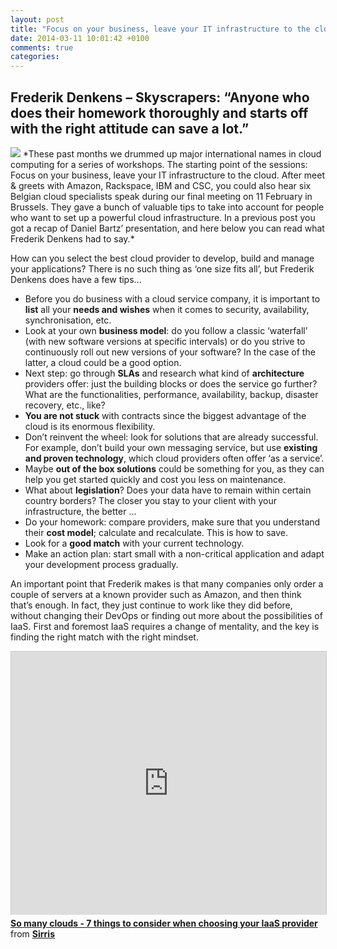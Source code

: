 ```yaml
---
layout: post
title: "Focus on your business, leave your IT infrastructure to the cloud: round-up - Part 2"
date: 2014-03-11 10:01:42 +0100
comments: true
categories: 
---
```

## Frederik Denkens – Skyscrapers: “Anyone who does their homework thoroughly and starts off with the right attitude can save a lot.”
<img class="inline-picture" src="http://www.sirris.be/uploadedImages/News/Denkens.jpg">
*These past months we drummed up major international names in cloud computing for a series of workshops. The starting point of the sessions: Focus on your business, leave your IT infrastructure to the cloud. After meet & greets with Amazon, Rackspace, IBM and CSC, you could also hear six Belgian cloud specialists speak during our final meeting on 11 February in Brussels. They gave a bunch of valuable tips to take into account for people who want to set up a powerful cloud infrastructure. In a previous post you got a recap of Daniel Bartz’ presentation, and here below you can read what Frederik Denkens had to say.*
<!-- more -->

How can you select the best cloud provider to develop, build and manage your applications? There is no such thing as ‘one size fits all’, but Frederik Denkens does have a few tips... 

- Before you do business with a cloud service company, it is important to **list** all your **needs and wishes** when it comes to security, availability, synchronisation, etc.
- Look at your own **business model**: do you follow a classic ‘waterfall’ (with new software versions at specific intervals) or do you strive to continuously roll out new versions of your software? In the case of the latter, a cloud could be a good option.
- Next step: go through **SLAs** and research what kind of **architecture** providers offer: just the building blocks or does the service go further? What are the functionalities, performance, availability, backup, disaster recovery, etc., like?
- **You are not stuck** with contracts since the biggest advantage of the cloud is its enormous flexibility.
- Don’t reinvent the wheel: look for solutions that are already successful. For example, don’t build your own messaging service, but use **existing and proven technology**, which cloud providers often offer ‘as a service’.
- Maybe **out of the box solutions** could be something for you, as they can help you get started quickly and cost you less on maintenance. 
- What about **legislation**? Does your data have to remain within certain country borders? The closer you stay to your client with your infrastructure, the better ...
- Do your homework: compare providers, make sure that you understand their **cost model**; calculate and recalculate. This is how to save.
- Look for a **good match** with your current technology.
- Make an action plan: start small with a non-critical application and adapt your development process gradually. 

An important point that Frederik makes is that many companies only order a couple of servers at a known provider such as Amazon, and then think that’s enough. In fact, they just continue to work like they did before, without changing their DevOps or finding out more about the possibilities of IaaS. First and foremost IaaS requires a change of mentality, and the key is finding the right match with the right mindset.     
<iframe src="http://www.slideshare.net/slideshow/embed_code/31848555?rel=0" width="512" height="421" frameborder="0" marginwidth="0" marginheight="0" scrolling="no" style="border:1px solid #CCC; border-width:1px 1px 0; margin-bottom:5px; max-width: 100%;" allowfullscreen> </iframe> <div style="margin-bottom:5px"> <strong> <a href="https://www.slideshare.net/sirris_be/denkens-sirris-iaa-s-breakfast-20140211" title="So many clouds - 7 things to consider when choosing your IaaS provider" target="_blank">So many clouds - 7 things to consider when choosing your IaaS provider</a> </strong> from <strong><a href="http://www.slideshare.net/sirris_be" target="_blank">Sirris</a></strong> </div>
